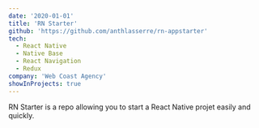```yaml
---
date: '2020-01-01'
title: 'RN Starter'
github: 'https://github.com/anthlasserre/rn-appstarter'
tech:
  - React Native
  - Native Base
  - React Navigation
  - Redux
company: 'Web Coast Agency'
showInProjects: true
---
```


RN Starter is a repo allowing you to start a React Native projet easily and quickly.
